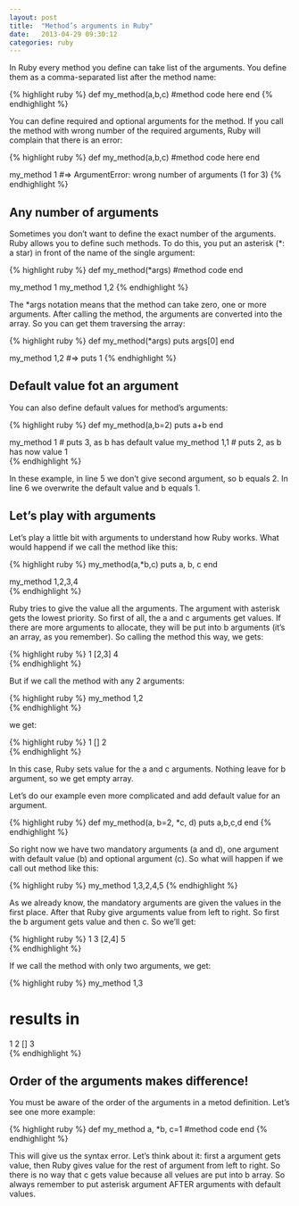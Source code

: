 ```yaml
---
layout: post
title:  "Method’s arguments in Ruby"
date:   2013-04-29 09:30:12
categories: ruby
---
```


In Ruby every method you define can take list of the arguments. You define them as a comma-separated list after the method name:

{% highlight ruby %}
def my_method(a,b,c)
  #method code here
end
{% endhighlight %}

You can define required and optional arguments for the method. If you call the method with wrong number of the required arguments, Ruby will complain that there is an error:

{% highlight ruby %}
def my_method(a,b,c)
  #method code here
end
 
my_method 1 
#=> ArgumentError: wrong number of arguments (1 for 3)
{% endhighlight %}

## Any number of arguments

Sometimes you don’t want to define the exact number of the arguments. Ruby allows you to define such methods. To do this, you put an asterisk (*: a star) in front of the name of the single argument:

{% highlight ruby %}
def my_method(*args)
  #method code
end

my_method 1
my_method 1,2
{% endhighlight %}

The *args notation means that the method can take zero, one or more arguments. After calling the method, the arguments are converted into the array. So you can get them traversing the array:

{% highlight ruby %}
def my_method(*args)
  puts args[0]
end

my_method 1,2 
#=> puts 1
{% endhighlight %}

## Default value fot an argument

You can also define default values for method’s arguments:

{% highlight ruby %}
def my_method(a,b=2)
  puts a+b
end

my_method 1 # puts 3, as b has default value
my_method 1,1 # puts 2, as b has now value 1	
{% endhighlight %}

In these example, in line 5 we don’t give second argument, so b equals 2. In line 6 we overwrite the default value and b equals 1.

## Let’s play with arguments

Let’s play a little bit with arguments to understand how Ruby works. What would happend if we call the method like this:

{% highlight ruby %}
my_method(a,*b,c)
  puts a, b, c
end

my_method 1,2,3,4	
{% endhighlight %}

Ruby tries to give the value all the arguments. The argument with asterisk gets the lowest priority. So first of all, the a and c arguments get values. If there are more arguments to allocate, they will be put into b arguments (it’s an array, as you remember). So calling the method this way, we gets:

{% highlight ruby %}
1
[2,3]
4	
{% endhighlight %}

But if we call the method with any 2 arguments:

{% highlight ruby %}
my_method 1,2	
{% endhighlight %}

we get:

{% highlight ruby %}
1
[]
2	
{% endhighlight %}

In this case, Ruby sets value for the a and c arguments. Nothing leave for b argument, so we get empty array.

Let’s do our example even more complicated and add default value for an argument.

{% highlight ruby %}
def my_method(a, b=2, *c, d)
  puts a,b,c,d
end	
{% endhighlight %}

So right now we have two mandatory arguments (a and d), one argument with default value (b) and optional argument (c). So what will happen if we call out method like this:

{% highlight ruby %}
my_method 1,3,2,4,5	
{% endhighlight %}

As we already know, the mandatory arguments are given the values in the first place. After that Ruby give arguments value from left to right. So first the b argument gets value and then c. So we’ll get:

{% highlight ruby %}
1
3
[2,4]
5	
{% endhighlight %}

If we call the method with only two arguments, we get:

{% highlight ruby %}
my_method 1,3

# results in
1
2
[]
3	
{% endhighlight %}

## Order of the arguments makes difference!

You must be aware of the order of the arguments in a metod definition. Let’s see one more example:

{% highlight ruby %}
def my_method a, *b, c=1
  #method code
end	
{% endhighlight %}

This will give us the syntax error. Let’s think about it: first a argument gets value, then Ruby gives value for the rest of argument from left to right. So there is no way that c gets value because all velues are put into b array. So always remember to put asterisk argument AFTER arguments with default values.

	
	
	

	
	
	
	








	
	




